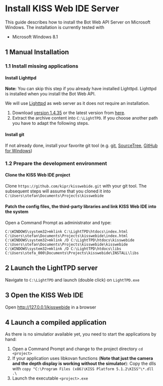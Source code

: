 Install KISS Web IDE Server
===========================

This guide describes how to install the Bot Web API Server on Microsoft Windows. The installation is currently tested with
* Microsoft Windows 8.1

## 1 Manual Installation

### 1.1 Install missing applications

#### Install Lighttpd
**Note:** You can skip this step if you already have installed Lighttpd. Lighttpd is installed when you install the Bot Web API.

We will use [Lighttpd](http://redmine.lighttpd.net/) as web server as it does not require an installation.

1. Download [version 1.4.35](http://lighttpd.dtech.hu/LightTPD-1.4.35-1-IPv6-Win32-SSL.zip) or the latest version from [here](http://redmine.lighttpd.net/projects/1/wiki/tutoriallighttpdandphp#Windows).
2. Extract the archive content into `C:\LightTPD`. If you choose another path you have to adapt the following steps.

#### Install git
If not already done, install your favorite git tool (e.g. [git](http://git-scm.com/downloads), [SourceTree](http://www.sourcetreeapp.com/), [GitHub for Windows](https://windows.github.com/))

### 1.2 Prepare the development environment

#### Clone the KISS Web IDE project
Clone `https://github.com/kipr/kisswebide.git` with your git tool. The subsequent steps will assume that you cloned it into `C:\Users\stefan\Documents\Projects\kisswebide`

#### Patch the config files, the third-party libraries and link KISS Web IDE into the system
Open a Command Prompt as administrator and type:

```
C:\WINDOWS\system32>mklink C:\LightTPD\htdocs\index.html C:\Users\stefan\Documents\Projects\kisswebide\index.html
C:\WINDOWS\system32>mklink /D C:\LightTPD\htdocs\kisswebide C:\Users\stefan\Documents\Projects\kisswebide\kisswebide
C:\WINDOWS\system32>mklink /D C:\LightTPD\htdocs\libs C:\Users\stefa_000\Documents\Projects\kisswebide\INSTALL\libs
```

## 2 Launch the LightTPD server
Navigate to `C:\LightTPD` and launch (double click) on `LightTPD.exe`

## 3 Open the KISS Web IDE
Open http://127.0.0.1/kisswebide in a browser

## 4 Launch a compiled application
As there is no simulatior available yet, you need to start the applications by hand:

1. Open a Command Prompt and change to the project directory `cd <project>`
2. If your application uses libkovan functions (**Note that just the camera and the depth display is working without the simulator**): Copy the dlls with `copy "C:\Program Files (x86)\KISS Platform 5.1.2\KISS"\*.dll .\`
3. Launch the executable `<project>.exe`
